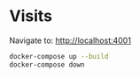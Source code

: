 # Visits

Navigate to: <http://localhost:4001>

```sh
docker-compose up --build
docker-compose down
```
